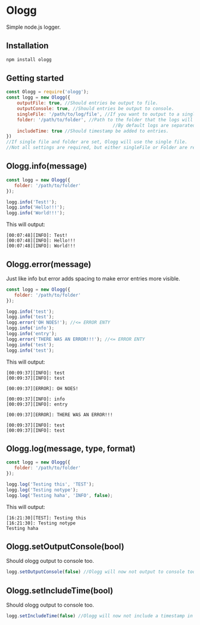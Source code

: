 # Ologg

Simple node.js logger.

## Installation
```bash
npm install ologg
```
## Getting started
```javascript
const Ologg = require('ologg');
const logg = new Ologg({
	outputFile: true, //Should entries be output to file.
	outputConsole: true, //Should entries be output to console.
	singleFile: '/path/to/log/file', //If you want to output to a single file, set it here.
	folder: '/path/to/folder', //Path to the folder that the logs will be saved.
										//By default logs are separated by date.
	includeTime: true //Should timestamp be added to entries.
})
//If single file and folder are set, Ologg will use the single file.
//Not all settings are required, but either singleFile or Folder are required.
```

## Ologg.info(message)
```javascript
const logg = new Ologg({
   folder: '/path/to/folder'
});

logg.info('Test!');
logg.info('Hello!!!');
logg.info('World!!!');
```
This will output: 
```
[00:07:48][INFO]: Test!
[00:07:48][INFO]: Hello!!!
[00:07:48][INFO]: World!!!
```

## Ologg.error(message)
Just like info but error adds spacing to make error entries more visible.
```javascript
const logg = new Ologg({
   folder: '/path/to/folder'
});

logg.info('test');
logg.info('test');
logg.error('OH NOES!'); //<= ERROR ENTY
logg.info('info');
logg.info('entry');
logg.error('THERE WAS AN ERROR!!!'); //<= ERROR ENTY
logg.info('test');
logg.info('test');
```
This will output: 
```
[00:09:37][INFO]: test
[00:09:37][INFO]: test

[00:09:37][ERROR]: OH NOES!

[00:09:37][INFO]: info
[00:09:37][INFO]: entry

[00:09:37][ERROR]: THERE WAS AN ERROR!!!

[00:09:37][INFO]: test
[00:09:37][INFO]: test
```

## Ologg.log(message, type, format)
```javascript
const logg = new Ologg({
   folder: '/path/to/folder'
});

logg.log('Testing this', 'TEST');
logg.log('Testing notype');
logg.log('Testing haha', 'INFO', false);
```
This will output: 
```
[16:21:30][TEST]: Testing this
[16:21:30]: Testing notype
Testing haha
```

## Ologg.setOutputConsole(bool)
Should ologg output to console too.
```javascript
logg.setOutputConsole(false) //Ologg will now not output to console too.
```

## Ologg.setIncludeTime(bool)
Should ologg output to console too.
```javascript
logg.setIncludeTime(false) //Ologg will now not include a timestamp in every entry.
```